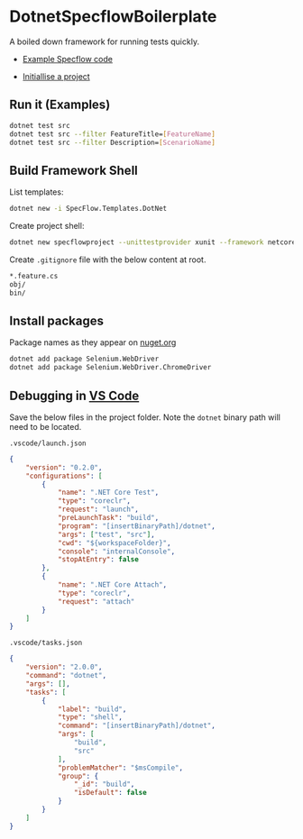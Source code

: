 # DotnetSpecflowBoilerplate

A boiled down framework for running tests quickly.

- [Example Specflow code]("https://github.com/SpecFlowOSS/SpecFlow-Examples")

- [Initiallise a project]("https://docs.specflow.org/projects/specflow/en/latest/Installation/Project-and-Item-Templates.html")

## Run it (Examples)

```bash
dotnet test src
dotnet test src --filter FeatureTitle=[FeatureName]
dotnet test src --filter Description=[ScenarioName]
```

## Build Framework Shell

List templates:

```bash
dotnet new -i SpecFlow.Templates.DotNet
```

Create project shell:

```bash
dotnet new specflowproject --unittestprovider xunit --framework netcoreapp3.1 --name boilerplate --output src 
```

Create ```.gitignore``` file with the below content at root.

```bash
*.feature.cs
obj/
bin/
```

## Install packages

Package names as they appear on [nuget.org]("https://www.nuget.org")

```bash
dotnet add package Selenium.WebDriver
dotnet add package Selenium.WebDriver.ChromeDriver
```

## Debugging in [VS Code]("https://code.visualstudio.com/docs/editor/debugging")

Save the below files in the project folder. Note the ```dotnet``` binary path will need to be located.

```.vscode/launch.json```

```json
{
    "version": "0.2.0",
    "configurations": [
        {
            "name": ".NET Core Test",
            "type": "coreclr",
            "request": "launch",
            "preLaunchTask": "build",
            "program": "[insertBinaryPath]/dotnet",
            "args": ["test", "src"],
            "cwd": "${workspaceFolder}",
            "console": "internalConsole",
            "stopAtEntry": false
        },
        {
            "name": ".NET Core Attach",
            "type": "coreclr",
            "request": "attach"
        }
    ]
}
```

```.vscode/tasks.json```

```json
{
    "version": "2.0.0",
    "command": "dotnet",
    "args": [],
    "tasks": [
        {
            "label": "build",
            "type": "shell",
            "command": "[insertBinaryPath]/dotnet",
            "args": [
                "build",
                "src"
            ],
            "problemMatcher": "$msCompile",
            "group": {
                "_id": "build",
                "isDefault": false
            }
        }
    ]
}
```
